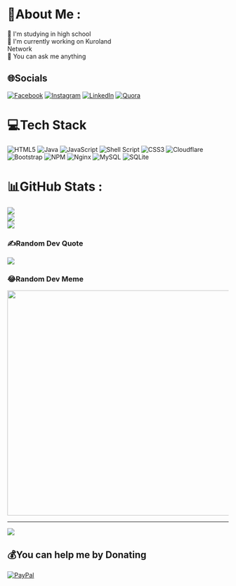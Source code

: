 # 💫About Me :
📔 I'm studying in high school<br>
🔭 I'm currently working on Kuroland<br> Network<br>
💠 You can ask me anything

## 🌐Socials
[![Facebook](https://img.shields.io/badge/Facebook-%231877F2.svg?logo=Facebook&logoColor=white)](https://facebook.com/canhphung2k) [![Instagram](https://img.shields.io/badge/Instagram-%23E4405F.svg?logo=Instagram&logoColor=white)](https://instagram.com/canhphung098) [![LinkedIn](https://img.shields.io/badge/LinkedIn-%230077B5.svg?logo=linkedin&logoColor=white)](https://linkedin.com/in/canhphung) [![Quora](https://img.shields.io/badge/Quora-%23B92B27.svg?logo=Quora&logoColor=white)](https://quora.com/profile/kurozgaming) 

# 💻Tech Stack
![HTML5](https://img.shields.io/badge/html5-%23E34F26.svg?style=flat&logo=html5&logoColor=white) ![Java](https://img.shields.io/badge/java-%23ED8B00.svg?style=flat&logo=java&logoColor=white) ![JavaScript](https://img.shields.io/badge/javascript-%23323330.svg?style=flat&logo=javascript&logoColor=%23F7DF1E) ![Shell Script](https://img.shields.io/badge/shell_script-%23121011.svg?style=flat&logo=gnu-bash&logoColor=white) ![CSS3](https://img.shields.io/badge/css3-%231572B6.svg?style=flat&logo=css3&logoColor=white) ![Cloudflare](https://img.shields.io/badge/Cloudflare-F38020?style=flat&logo=Cloudflare&logoColor=white) ![Bootstrap](https://img.shields.io/badge/bootstrap-%23563D7C.svg?style=flat&logo=bootstrap&logoColor=white) ![NPM](https://img.shields.io/badge/NPM-%23000000.svg?style=flat&logo=npm&logoColor=white) ![Nginx](https://img.shields.io/badge/nginx-%23009639.svg?style=flat&logo=nginx&logoColor=white) ![MySQL](https://img.shields.io/badge/mysql-%2300f.svg?style=flat&logo=mysql&logoColor=white) ![SQLite](https://img.shields.io/badge/sqlite-%2307405e.svg?style=flat&logo=sqlite&logoColor=white)
# 📊GitHub Stats :
![](https://github-readme-stats.vercel.app/api?username=CanhPhung&theme=vue-dark&hide_border=true&include_all_commits=true&count_private=false)<br/>
![](https://github-readme-streak-stats.herokuapp.com/?user=CanhPhung&theme=vue-dark&hide_border=true)<br/>
![](https://github-readme-stats.vercel.app/api/top-langs/?username=CanhPhung&theme=vue-dark&hide_border=true&include_all_commits=true&count_private=false&layout=compact)

### ✍️Random Dev Quote
![](https://quotes-github-readme.vercel.app/api?type=horizontal&theme=dark)

### 😂Random Dev Meme
<img src="https://random-memer.herokuapp.com/" width="512px"/>

---
![](https://komarev.com/ghpvc/?username=CanhPhung&label=Visitors+Count&color=brightgreen)

  ## 💰You can help me by Donating
  [![PayPal](https://img.shields.io/badge/PayPal-00457C?style=for-the-badge&logo=paypal&logoColor=white)](https://paypal.me/canhphungdz) 

  

